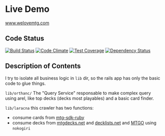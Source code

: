 # Live Demo
www.welovemtg.com
## Code Status
[![Build Status](https://travis-ci.org/roadhouse/mtgmgmt.svg?branch=master)](https://travis-ci.org/roadhouse/mtgmgmt)
[![Code Climate](https://codeclimate.com/github/roadhouse/mtgmgmt/badges/gpa.svg)](https://codeclimate.com/github/roadhouse/mtgmgmt)
[![Test Coverage](https://codeclimate.com/github/roadhouse/mtgmgmt/badges/coverage.svg)](https://codeclimate.com/github/roadhouse/mtgmgmt)
[![Dependency Status](https://www.versioneye.com/user/projects/546ab3c09508257317000146/badge.svg?style=flat)](https://www.versioneye.com/user/projects/546ab3c09508257317000146)

## Description of Contents

I try to isolate all business logic in `lib` dir, so the rails app has only the basic code to glue things.

`lib/orthanc/` The "Query Service" responsable to make complex query using arel, like top decks (decks most playables) and a basic card finder.

`lib/laracna` this crawler has two functions:
* consume cards from [mtg-sdk-ruby](https://github.com/MagicTheGathering/mtg-sdk-ruby)
* consume decks from [mtgdecks.net](http://www.mtgdecks.net/) and [decklists.net](http://www.decklists.net/) and [MTGO](http://magic.wizards.com/en/content/deck-lists-magic-online-products-game-info) using `nokogiri`

